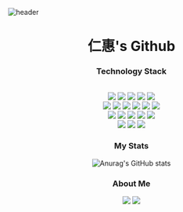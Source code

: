 ![header](https://capsule-render.vercel.app/api?type=shark&color=auto&height=150&section=header)

<div align='center'>

  # 仁惠's Github
  ### Technology Stack
  <br>
  <img src="https://img.shields.io/badge/Android-3DDC84?style=flat-square&logo=Android&logoColor=white"/>
  <img src="https://img.shields.io/badge/Kotlin-0095D5?style=flat-square&logo=Kotlin&logoColor=white"/>
  <img src="https://img.shields.io/badge/HTML-E34F26?style=flat-square&logo=html5&logoColor=white"/>
  <img src="https://img.shields.io/badge/CSS-1572B6?style=flat-square&logo=css3&logoColor=white"/>
  <img src="https://img.shields.io/badge/React-61DAFB?style=flat-square&logo=react&logoColor=black">
  <br>
  
  <img src="https://img.shields.io/badge/Express-000000?style=flat-square&logo=express&logoColor=white">  
  <img src="https://img.shields.io/badge/socket.io-010101?style=flat-square&logo=socket.io&logoColor=white"/>
  <img src="https://img.shields.io/badge/Node.js-339933?style=flat-square&logo=Node.js&logoColor=white"/>
  <img src="https://img.shields.io/badge/MySQL-4479A1?style=flat-square&logo=MySQL&logoColor=white"/>
  <img src="https://img.shields.io/badge/AWS-232F3E?style=flat-squar&logo=amazonaws&logoColor=white">
  <img src="https://img.shields.io/badge/Django-092E20?style=flat-square&logo=Django&logoColor=white"/>
  <br>  
  
  <img src="https://img.shields.io/badge/OpenCV-5C3EE8?style=flat-square&logo=OpenCV&logoColor=white"/>
  <img src="https://img.shields.io/badge/WebRTC-333333?style=flat-square&logo=WebRTC&logoColor=white"/>
  <img src="https://img.shields.io/badge/Python-3776AB?style=flat-square&logo=Python&logoColor=white"/>
  <img src="https://img.shields.io/badge/JAVA-007396?style=flat-square&logo=Java&logoColor=white"/>
  <img src="https://img.shields.io/badge/JavaScript-F7DF1E?style=flat-square&logo=JavaScript&logoColor=white"/>
  <br>
  <img src="https://img.shields.io/badge/git-F05032?style=flat-square&logo=git&logoColor=white">
  <img src="https://img.shields.io/badge/Jira Software-0052CC?style=flat-square&logo=Jira Software&logoColor=white">
  <img src="https://img.shields.io/badge/Figma-F24E1E?style=flat-square&logo=Figma&logoColor=white">
  
  
  
  ### My Stats 
  ![Anurag's GitHub stats](https://github-readme-stats.vercel.app/api?username=hinhyu&show_icons=true&hide=contribs)
  <br>
  
  ### About Me
  
  <img src="https://camo.githubusercontent.com/109ca82a6e688fd319b6feb6edb8ded96c7fed42f703bcb2786d90205b468831/687474703a2f2f69732e616d2f35796739"/>
  <a href="https://velog.io/@ong_hh"><img src="https://img.shields.io/badge/velog-1DBF73?style=for-the-badge&logo=Vimeo&logoColor=white"/></a><br>
  <br><br>
</div>
